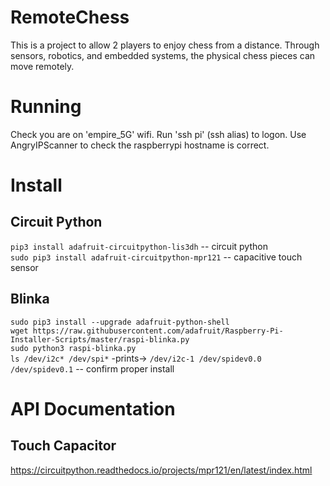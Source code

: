# RemoteChess
This is a project to allow 2 players to enjoy chess from a distance. Through sensors, robotics, and embedded systems, the physical chess pieces can move remotely.

# Running
Check you are on 'empire_5G' wifi. Run 'ssh pi' (ssh alias) to logon. Use AngryIPScanner to check the raspberrypi hostname is correct.

# Install

## Circuit Python
`pip3 install adafruit-circuitpython-lis3dh` -- circuit python \
`sudo pip3 install adafruit-circuitpython-mpr121` -- capacitive touch sensor

## Blinka
`sudo pip3 install --upgrade adafruit-python-shell` \
`wget https://raw.githubusercontent.com/adafruit/Raspberry-Pi-Installer-Scripts/master/raspi-blinka.py` \
`sudo python3 raspi-blinka.py` \
`ls /dev/i2c* /dev/spi*` -prints-> `/dev/i2c-1 /dev/spidev0.0 /dev/spidev0.1` -- confirm proper install

# API Documentation
## Touch Capacitor
https://circuitpython.readthedocs.io/projects/mpr121/en/latest/index.html
